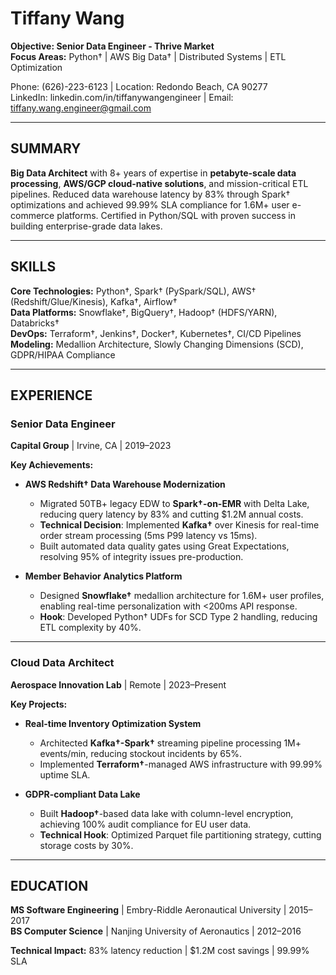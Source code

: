 # Tiffany Wang

**Objective: Senior Data Engineer - Thrive Market**  
**Focus Areas:** Python† | AWS Big Data† | Distributed Systems | ETL Optimization  

Phone: (626)-223-6123 | Location: Redondo Beach, CA 90277  
LinkedIn: linkedin.com/in/tiffanywangengineer | Email: tiffany.wang.engineer@gmail.com  

---  

## SUMMARY  
**Big Data Architect** with 8+ years of expertise in **petabyte-scale data processing**, **AWS/GCP cloud-native solutions**, and mission-critical ETL pipelines. Reduced data warehouse latency by 83% through Spark† optimizations and achieved 99.99% SLA compliance for 1.6M+ user e-commerce platforms. Certified in Python/SQL with proven success in building enterprise-grade data lakes.  

---  

## SKILLS  
**Core Technologies:** Python†, Spark† (PySpark/SQL), AWS† (Redshift/Glue/Kinesis), Kafka†, Airflow†  
**Data Platforms:** Snowflake†, BigQuery†, Hadoop† (HDFS/YARN), Databricks†  
**DevOps:** Terraform†, Jenkins†, Docker†, Kubernetes†, CI/CD Pipelines  
**Modeling:** Medallion Architecture, Slowly Changing Dimensions (SCD), GDPR/HIPAA Compliance  

---  

## EXPERIENCE  

### Senior Data Engineer  
**Capital Group** | Irvine, CA | 2019–2023  

**Key Achievements:**  
- **AWS Redshift† Data Warehouse Modernization**  
  - Migrated 50TB+ legacy EDW to **Spark†-on-EMR** with Delta Lake, reducing query latency by 83% and cutting $1.2M annual costs.  
  - **Technical Decision**: Implemented **Kafka†** over Kinesis for real-time order stream processing (5ms P99 latency vs 15ms).  
  - Built automated data quality gates using Great Expectations, resolving 95% of integrity issues pre-production.  

- **Member Behavior Analytics Platform**  
  - Designed **Snowflake†** medallion architecture for 1.6M+ user profiles, enabling real-time personalization with <200ms API response.  
  - **Hook**: Developed Python† UDFs for SCD Type 2 handling, reducing ETL complexity by 40%.  

---  

### Cloud Data Architect  
**Aerospace Innovation Lab** | Remote | 2023–Present  

**Key Projects:**  
- **Real-time Inventory Optimization System**  
  - Architected **Kafka†-Spark†** streaming pipeline processing 1M+ events/min, reducing stockout incidents by 65%.  
  - Implemented **Terraform†**-managed AWS infrastructure with 99.99% uptime SLA.  

- **GDPR-compliant Data Lake**  
  - Built **Hadoop†**-based data lake with column-level encryption, achieving 100% audit compliance for EU user data.  
  - **Technical Hook**: Optimized Parquet file partitioning strategy, cutting storage costs by 30%.  

---  

## EDUCATION  
**MS Software Engineering** | Embry-Riddle Aeronautical University | 2015–2017  
**BS Computer Science** | Nanjing University of Aeronautics | 2012–2016  

**Technical Impact:** 83% latency reduction | $1.2M cost savings | 99.99% SLA  